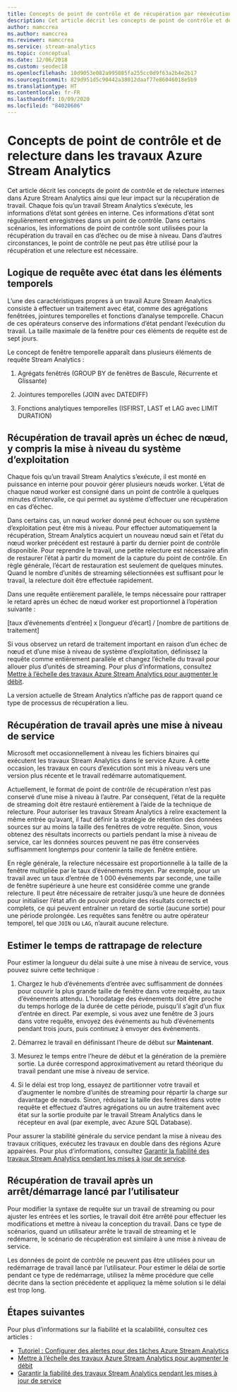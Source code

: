 ```yaml
---
title: Concepts de point de contrôle et de récupération par réexécution dans Azure Stream Analytics
description: Cet article décrit les concepts de point de contrôle et de relecture pour la récupération de travail dans Azure Stream Analytics.
author: mamccrea
ms.author: mamccrea
ms.reviewer: mamccrea
ms.service: stream-analytics
ms.topic: conceptual
ms.date: 12/06/2018
ms.custom: seodec18
ms.openlocfilehash: 10d9053e082a995085fa255cc0d9f63a2b4e2b17
ms.sourcegitcommit: 829d951d5c90442a38012daaf77e86046018e5b9
ms.translationtype: HT
ms.contentlocale: fr-FR
ms.lasthandoff: 10/09/2020
ms.locfileid: "84020606"
---
```

# <a name="checkpoint-and-replay-concepts-in-azure-stream-analytics-jobs"></a>Concepts de point de contrôle et de relecture dans les travaux Azure Stream Analytics
Cet article décrit les concepts de point de contrôle et de relecture internes dans Azure Stream Analytics ainsi que leur impact sur la récupération de travail. Chaque fois qu’un travail Stream Analytics s’exécute, les informations d’état sont gérées en interne. Ces informations d’état sont régulièrement enregistrées dans un point de contrôle. Dans certains scénarios, les informations de point de contrôle sont utilisées pour la récupération du travail en cas d’échec ou de mise à niveau. Dans d’autres circonstances, le point de contrôle ne peut pas être utilisé pour la récupération et une relecture est nécessaire.

## <a name="stateful-query-logicin-temporal-elements"></a>Logique de requête avec état dans les éléments temporels
L’une des caractéristiques propres à un travail Azure Stream Analytics consiste à effectuer un traitement avec état, comme des agrégations fenêtrées, jointures temporelles et fonctions d’analyse temporelle. Chacun de ces opérateurs conserve des informations d’état pendant l’exécution du travail. La taille maximale de la fenêtre pour ces éléments de requête est de sept jours. 

Le concept de fenêtre temporelle apparaît dans plusieurs éléments de requête Stream Analytics :
1. Agrégats fenêtrés (GROUP BY de fenêtres de Bascule, Récurrente et Glissante)

2. Jointures temporelles (JOIN avec DATEDIFF)

3. Fonctions analytiques temporelles (ISFIRST, LAST et LAG avec LIMIT DURATION)


## <a name="job-recovery-from-node-failure-including-os-upgrade"></a>Récupération de travail après un échec de nœud, y compris la mise à niveau du système d’exploitation
Chaque fois qu’un travail Stream Analytics s’exécute, il est monté en puissance en interne pour pouvoir gérer plusieurs nœuds worker. L’état de chaque nœud worker est consigné dans un point de contrôle à quelques minutes d’intervalle, ce qui permet au système d’effectuer une récupération en cas d’échec.

Dans certains cas, un nœud worker donné peut échouer ou son système d’exploitation peut être mis à niveau. Pour effectuer automatiquement la récupération, Stream Analytics acquiert un nouveau nœud sain et l’état du nœud worker précédent est restauré à partir du dernier point de contrôle disponible. Pour reprendre le travail, une petite relecture est nécessaire afin de restaurer l’état à partir du moment de la capture du point de contrôle. En règle générale, l’écart de restauration est seulement de quelques minutes. Quand le nombre d’unités de streaming sélectionnées est suffisant pour le travail, la relecture doit être effectuée rapidement. 

Dans une requête entièrement parallèle, le temps nécessaire pour rattraper le retard après un échec de nœud worker est proportionnel à l’opération suivante :

[taux d’événements d’entrée] x [longueur d’écart] / [nombre de partitions de traitement]

Si vous observez un retard de traitement important en raison d’un échec de nœud et d’une mise à niveau de système d’exploitation, définissez la requête comme entièrement parallèle et changez l’échelle du travail pour allouer plus d’unités de streaming. Pour plus d’informations, consultez [Mettre à l’échelle des travaux Azure Stream Analytics pour augmenter le débit](stream-analytics-scale-jobs.md).

La version actuelle de Stream Analytics n’affiche pas de rapport quand ce type de processus de récupération a lieu.

## <a name="job-recovery-from-a-service-upgrade"></a>Récupération de travail après une mise à niveau de service 
Microsoft met occasionnellement à niveau les fichiers binaires qui exécutent les travaux Stream Analytics dans le service Azure. À cette occasion, les travaux en cours d’exécution sont mis à niveau vers une version plus récente et le travail redémarre automatiquement. 

Actuellement, le format de point de contrôle de récupération n’est pas conservé d’une mise à niveau à l’autre. Par conséquent, l’état de la requête de streaming doit être restauré entièrement à l’aide de la technique de relecture. Pour autoriser les travaux Stream Analytics à relire exactement la même entrée qu’avant, il faut définir la stratégie de rétention des données sources sur au moins la taille des fenêtres de votre requête. Sinon, vous obtenez des résultats incorrects ou partiels pendant la mise à niveau de service, car les données sources peuvent ne pas être conservées suffisamment longtemps pour contenir la taille de fenêtre entière.

En règle générale, la relecture nécessaire est proportionnelle à la taille de la fenêtre multipliée par le taux d’événements moyen. Par exemple, pour un travail avec un taux d’entrée de 1 000 événements par seconde, une taille de fenêtre supérieure à une heure est considérée comme une grande relecture. Il peut être nécessaire de retraiter jusqu’à une heure de données pour initialiser l’état afin de pouvoir produire des résultats corrects et complets, ce qui peuvent entraîner un retard de sortie (aucune sortie) pour une période prolongée. Les requêtes sans fenêtre ou autre opérateur temporel, tel que `JOIN` ou `LAG`, n’aurait aucune relecture.

## <a name="estimate-replay-catch-up-time"></a>Estimer le temps de rattrapage de relecture
Pour estimer la longueur du délai suite à une mise à niveau de service, vous pouvez suivre cette technique :

1. Chargez le hub d’événements d’entrée avec suffisamment de données pour couvrir la plus grande taille de fenêtre dans votre requête, au taux d’événements attendu. L’horodatage des événements doit être proche du temps horloge de la durée de cette période, puisqu’il s’agit d’un flux d’entrée en direct. Par exemple, si vous avez une fenêtre de 3 jours dans votre requête, envoyez des événements au hub d’événements pendant trois jours, puis continuez à envoyer des événements. 

2. Démarrez le travail en définissant l’heure de début sur **Maintenant**. 

3. Mesurez le temps entre l’heure de début et la génération de la première sortie. La durée correspond approximativement au retard théorique du travail pendant une mise à niveau de service.

4. Si le délai est trop long, essayez de partitionner votre travail et d’augmenter le nombre d’unités de streaming pour répartir la charge sur davantage de nœuds. Sinon, réduisez la taille des fenêtres dans votre requête et effectuez d’autres agrégations ou un autre traitement avec état sur la sortie produite par le travail Stream Analytics dans le récepteur en aval (par exemple, avec Azure SQL Database).

Pour assurer la stabilité générale du service pendant la mise à niveau des travaux critiques, exécutez les travaux en double dans des régions Azure appairées. Pour plus d’informations, consultez [Garantir la fiabilité des travaux Stream Analytics pendant les mises à jour de service](stream-analytics-job-reliability.md).

## <a name="job-recovery-from-a-user-initiated-stop-and-start"></a>Récupération de travail après un arrêt/démarrage lancé par l’utilisateur
Pour modifier la syntaxe de requête sur un travail de streaming ou pour ajuster les entrées et les sorties, le travail doit être arrêté pour effectuer les modifications et mettre à niveau la conception du travail. Dans ce type de scénarios, quand un utilisateur arrête le travail de streaming et le redémarre, le scénario de récupération est similaire à une mise à niveau de service. 

Les données de point de contrôle ne peuvent pas être utilisées pour un redémarrage de travail lancé par l’utilisateur. Pour estimer le délai de sortie pendant ce type de redémarrage, utilisez la même procédure que celle décrite dans la section précédente et appliquez la même solution si le délai est trop long.

## <a name="next-steps"></a>Étapes suivantes
Pour plus d’informations sur la fiabilité et la scalabilité, consultez ces articles :
- [Tutoriel : Configurer des alertes pour des tâches Azure Stream Analytics](stream-analytics-set-up-alerts.md)
- [Mettre à l’échelle des travaux Azure Stream Analytics pour augmenter le débit](stream-analytics-scale-jobs.md)
- [Garantir la fiabilité des travaux Stream Analytics pendant les mises à jour de service](stream-analytics-job-reliability.md)

